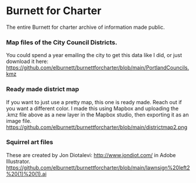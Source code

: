 # Burnett for Charter
The entire Burnett for charter archive of information made public.

### Map files of the City Council Districts. 
You could spend a year emailing the city to get this data like I did, or just download it here: https://github.com/elburnett/burnettforcharter/blob/main/PortlandCouncils.kmz

### Ready made district map
If you want to just use a pretty map, this one is ready made. Reach out if you want a different color. I made this using Mapbox and uploading the .kmz file above as a new layer in the Mapbox studio, then exporting it as an image file. https://github.com/elburnett/burnettforcharter/blob/main/districtmap2.png 

### Squirrel art files
These are created by Jon Diotalevi: http://www.jondiot.com/ in Adobe Illustrator. https://github.com/elburnett/burnettforcharter/blob/main/lawnsign%20left2%20(1)%20(1).ai
